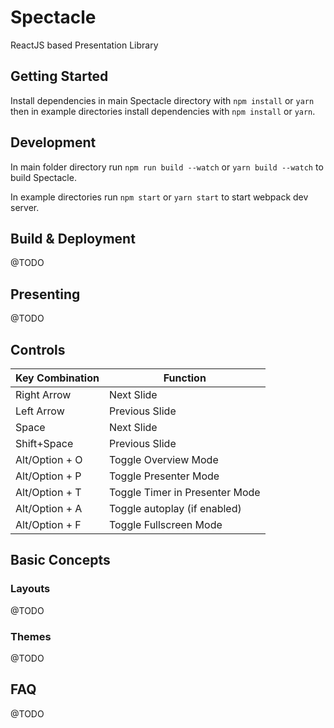 # Spectacle

ReactJS based Presentation Library

## Getting Started

Install dependencies in main Spectacle directory with `npm install` or `yarn` then in example directories install dependencies with `npm install` or `yarn`.

## Development

In main folder directory run `npm run build --watch` or `yarn build --watch` to build Spectacle.

In example directories run `npm start` or `yarn start` to start webpack dev server.

## Build & Deployment

@TODO

## Presenting

@TODO

## Controls

| Key Combination | Function                       |
| --------------- | ------------------------------ |
| Right Arrow     | Next Slide                     |
| Left Arrow      | Previous Slide                 |
| Space           | Next Slide                     |
| Shift+Space     | Previous Slide                 |
| Alt/Option + O  | Toggle Overview Mode           |
| Alt/Option + P  | Toggle Presenter Mode          |
| Alt/Option + T  | Toggle Timer in Presenter Mode |
| Alt/Option + A  | Toggle autoplay (if enabled)   |
| Alt/Option + F  | Toggle Fullscreen Mode         |

## Basic Concepts

### Layouts

@TODO

### Themes

@TODO

## FAQ

@TODO
